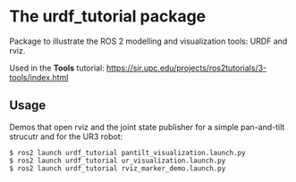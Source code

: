 # The urdf_tutorial package

Package to illustrate the ROS 2 modelling and visualization tools: URDF and rviz.

Used in the **Tools** tutorial: https://sir.upc.edu/projects/ros2tutorials/3-tools/index.html


## Usage

Demos that open rviz and the joint state publisher for a simple pan-and-tilt strucutr and for the UR3 robot:

```
$ ros2 launch urdf_tutorial pantilt_visualization.launch.py
$ ros2 launch urdf_tutorial ur_visualization.launch.py
$ ros2 launch urdf_tutorial rviz_marker_demo.launch.py
```

